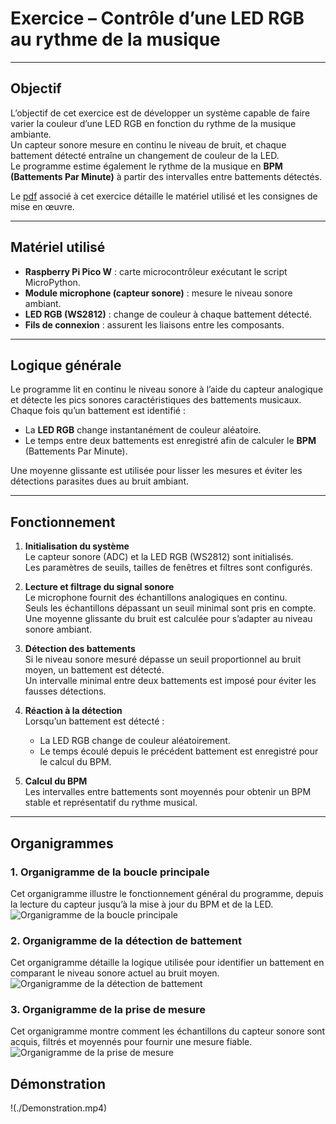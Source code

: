 # Exercice – Contrôle d’une LED RGB au rythme de la musique

---

## Objectif

L’objectif de cet exercice est de développer un système capable de faire varier la couleur d’une LED RGB en fonction du rythme de la musique ambiante.  
Un capteur sonore mesure en continu le niveau de bruit, et chaque battement détecté entraîne un changement de couleur de la LED.  
Le programme estime également le rythme de la musique en **BPM (Battements Par Minute)** à partir des intervalles entre battements détectés.

Le [pdf](./Exercice4.pdf) associé à cet exercice détaille le matériel utilisé et les consignes de mise en œuvre.

---

## Matériel utilisé

- **Raspberry Pi Pico W** : carte microcontrôleur exécutant le script MicroPython.  
- **Module microphone (capteur sonore)** : mesure le niveau sonore ambiant.  
- **LED RGB (WS2812)** : change de couleur à chaque battement détecté.  
- **Fils de connexion** : assurent les liaisons entre les composants.  

---

## Logique générale

Le programme lit en continu le niveau sonore à l’aide du capteur analogique et détecte les pics sonores caractéristiques des battements musicaux.  
Chaque fois qu’un battement est identifié :
- La **LED RGB** change instantanément de couleur aléatoire.  
- Le temps entre deux battements est enregistré afin de calculer le **BPM** (Battements Par Minute).  

Une moyenne glissante est utilisée pour lisser les mesures et éviter les détections parasites dues au bruit ambiant.

---

## Fonctionnement

1. **Initialisation du système**  
   Le capteur sonore (ADC) et la LED RGB (WS2812) sont initialisés.  
   Les paramètres de seuils, tailles de fenêtres et filtres sont configurés.  

2. **Lecture et filtrage du signal sonore**  
   Le microphone fournit des échantillons analogiques en continu.  
   Seuls les échantillons dépassant un seuil minimal sont pris en compte.  
   Une moyenne glissante du bruit est calculée pour s’adapter au niveau sonore ambiant.  

3. **Détection des battements**  
   Si le niveau sonore mesuré dépasse un seuil proportionnel au bruit moyen, un battement est détecté.  
   Un intervalle minimal entre deux battements est imposé pour éviter les fausses détections.  

4. **Réaction à la détection**  
   Lorsqu’un battement est détecté :
   - La LED RGB change de couleur aléatoirement.  
   - Le temps écoulé depuis le précédent battement est enregistré pour le calcul du BPM.  

5. **Calcul du BPM**  
   Les intervalles entre battements sont moyennés pour obtenir un BPM stable et représentatif du rythme musical.

---

## Organigrammes

### 1. Organigramme de la boucle principale
Cet organigramme illustre le fonctionnement général du programme, depuis la lecture du capteur jusqu’à la mise à jour du BPM et de la LED.  
![Organigramme de la boucle principale](./boucle_principale.png)

### 2. Organigramme de la détection de battement
Cet organigramme détaille la logique utilisée pour identifier un battement en comparant le niveau sonore actuel au bruit moyen.  
![Organigramme de la détection de battement](./detection_battement.png)

### 3. Organigramme de la prise de mesure
Cet organigramme montre comment les échantillons du capteur sonore sont acquis, filtrés et moyennés pour fournir une mesure fiable.  
![Organigramme de la prise de mesure](./prise_mesure.png)


## Démonstration

!(./Demonstration.mp4)
